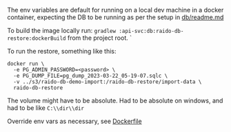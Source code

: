 The env variables are default for running on a local dev machine in a docker 
container, expecting the DB to be running as per the setup in 
[db/readme.md](../readme.md#running-a-local-db-for-development)

To build the image locally run:
`gradlew :api-svc:db:raido-db-restore:dockerBuild` from the project root.
`

To run the restore, something like this:
```
docker run \
  -e PG_ADMIN_PASSWORD=<password> \
  -e PG_DUMP_FILE=pg_dump_2023-03-22_05-19-07.sqlc \
  -v ../s3/raido-db-demo-import:/raido-db-restore/import-data \
  raido-db-restore
```

The volume might have to be absolute.
Had to be absolute on windows, and had to be like `C:\\dir\\dir`

Override env vars as necessary, see [Dockerfile](./src/main/docker/Dockerfile)

